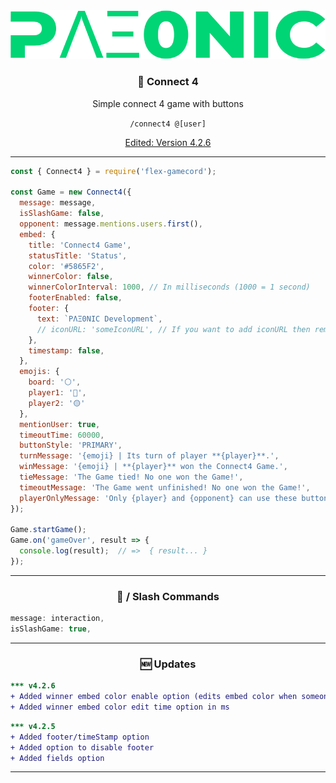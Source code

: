 <div align="center">
  <img src="https://github.com/Paeonic-Development/.github/blob/main/images/Paeonic.png" alt="PΛΞ0NIC Development Banner">
</div>

<div align="center">
  <h3>🔢 Connect 4</h3>
  <p>Simple connect 4 game with buttons</p>
  <p><code>/connect4 @[user]</code></p>
  <p><ins>Edited: Version 4.2.6</ins></p>
</div>

---
```js
const { Connect4 } = require('flex-gamecord');

const Game = new Connect4({
  message: message,
  isSlashGame: false,
  opponent: message.mentions.users.first(),
  embed: {
    title: 'Connect4 Game',
    statusTitle: 'Status',
    color: '#5865F2',
    winnerColor: false,
    winnerColorInterval: 1000, // In milliseconds (1000 = 1 second)
    footerEnabled: false,
    footer: {
      text: `PΛΞ0NIC Development`,
      // iconURL: 'someIconURL', // If you want to add iconURL then remove the comment and add working url!
    },
    timestamp: false,
  },
  emojis: {
    board: '⚪',
    player1: '🔴',
    player2: '🟡'
  },
  mentionUser: true,
  timeoutTime: 60000,
  buttonStyle: 'PRIMARY',
  turnMessage: '{emoji} | Its turn of player **{player}**.',
  winMessage: '{emoji} | **{player}** won the Connect4 Game.',
  tieMessage: 'The Game tied! No one won the Game!',
  timeoutMessage: 'The Game went unfinished! No one won the Game!',
  playerOnlyMessage: 'Only {player} and {opponent} can use these buttons.'
});

Game.startGame();
Game.on('gameOver', result => {
  console.log(result);  // =>  { result... }
});
```
---
<div align="center">
  <h3>📝 / Slash Commands</h3>
</div>

```js
message: interaction,
isSlashGame: true,
```

---
<div align="center">
  <h3>🆕 Updates</h3>
</div>

```diff
*** v4.2.6
+ Added winner embed color enable option (edits embed color when someone wins the game)
+ Added winner embed color edit time option in ms
```

```diff
*** v4.2.5
+ Added footer/timeStamp option
+ Added option to disable footer
+ Added fields option
```
---
